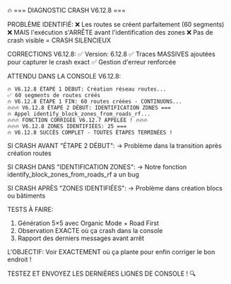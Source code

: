 🔥 === DIAGNOSTIC CRASH V6.12.8 ===

PROBLÈME IDENTIFIÉ:
❌ Les routes se créent parfaitement (60 segments)
❌ MAIS l'exécution s'ARRÊTE avant l'identification des zones
❌ Pas de crash visible = CRASH SILENCIEUX

CORRECTIONS V6.12.8:
✅ Version: 6.12.8
✅ Traces MASSIVES ajoutées pour capturer le crash exact
✅ Gestion d'erreur renforcée

ATTENDU DANS LA CONSOLE V6.12.8:
```
🔥 V6.12.8 ÉTAPE 1 DÉBUT: Création réseau routes...
✅ 60 segments de routes créés
🔥 V6.12.8 ÉTAPE 1 FIN: 60 routes créées - CONTINUONS...
🔥🔥🔥 V6.12.8 ÉTAPE 2 DÉBUT: IDENTIFICATION ZONES ===
🔥 Appel identify_block_zones_from_roads_rf...
🔥🔥🔥 FONCTION CORRIGÉE V6.12.7 APPELÉE ! 🔥🔥🔥
🔥🔥🔥 V6.12.8 ZONES IDENTIFIÉES: 25 ===
🔥 V6.12.8 SUCCÈS COMPLET - TOUTES ÉTAPES TERMINÉES !
```

SI CRASH AVANT "ÉTAPE 2 DÉBUT":
→ Problème dans la transition après création routes

SI CRASH DANS "IDENTIFICATION ZONES":
→ Notre fonction identify_block_zones_from_roads_rf a un bug

SI CRASH APRÈS "ZONES IDENTIFIÉES":
→ Problème dans création blocs ou bâtiments

TESTS À FAIRE:
1. Génération 5×5 avec Organic Mode + Road First
2. Observation EXACTE où ça crash dans la console
3. Rapport des derniers messages avant arrêt

L'OBJECTIF:
Voir EXACTEMENT où ça plante pour enfin corriger le bon endroit !

TESTEZ ET ENVOYEZ LES DERNIÈRES LIGNES DE CONSOLE ! 🔍
